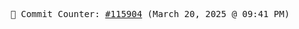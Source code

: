 <p align="center">
    <samp>
        📮 Commit Counter: <a href="https://github.com/Javascript-void0/Javascript-void0/commits/main">#115904</a> (March 20, 2025 @ 09:41 PM)
    </samp>
</p>
